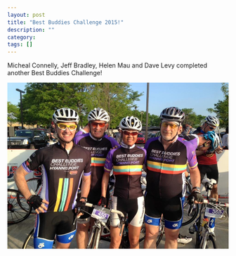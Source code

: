 ```yaml
---
layout: post
title: "Best Buddies Challenge 2015!"
description: ""
category: 
tags: []
---
```

Micheal Connelly, Jeff Bradley, Helen Mau and Dave Levy completed another Best Buddies Challenge!

<p><a href="/images/blog/best_buddies.jpg"><img class="alignnone size-full wp-image-684" alt="Best Buddies" src="/images/blog/best_buddies.jpg" /></a></p>